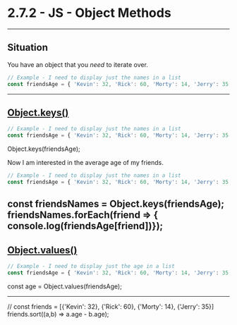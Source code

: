 # 2.7.2 - JS - Object Methods

---

## Situation

You have an object that you _need_ to iterate over.

```js
// Example - I need to display just the names in a list
const friendsAge = { 'Kevin': 32, 'Rick': 60, 'Morty': 14, 'Jerry': 35 }
```

---

## [Object.keys()](https://www.geeksforgeeks.org/object-keys-javascript/)

```js
// Example - I need to display just the names in a list
const friendsAge = { 'Kevin': 32, 'Rick': 60, 'Morty': 14, 'Jerry': 35 }

```
Object.keys(friendsAge);

Now I am interested in the average age of my friends.

```js
// Example - I need to display just the names in a list
const friendsAge = { 'Kevin': 32, 'Rick': 60, 'Morty': 14, 'Jerry': 35 }
```
const friendsNames = Object.keys(friendsAge);
friendsNames.forEach(friend => { console.log(friendsAge[friend])});
---

## [Object.values()](https://developer.mozilla.org/en-US/docs/Web/JavaScript/Reference/Global_Objects/Object/values)

```js
// Example - I need to display just the age in a list
const friendsAge = { 'Kevin': 32, 'Rick': 60, 'Morty': 14, 'Jerry': 35 }
```
const age = Object.values(friendsAge);

---



//
const friends = [{'Kevin': 32}, {'Rick': 60}, {'Morty': 14}, {'Jerry': 35}] 
friends.sort((a,b) => a.age - b.age);